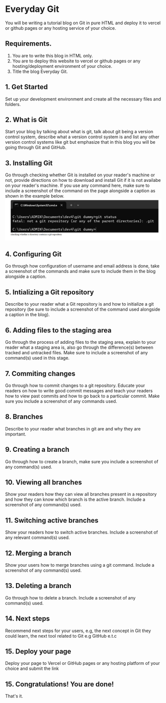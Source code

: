 # Everyday Git
You will be writing a tutorial blog on Git in pure HTML and deploy it to vercel or github pages or any hosting service of your choice.

## Requirements.
1. You are to write this blog in HTML only.
1. You are to deploy this website to vercel or github pages or any hosting/deployment environment of your choice.
1. Title the blog Everyday Git.

## 1. Get Started
Set up your development environment and create all the necessary files and folders.

## 2. What is Git
Start your blog by talking about what is git, talk about git being a version control system, describe what a version control system is and list any other version control systems like git but emphasize that in this blog you will be going through Git and GitHub.

## 3. Installing Git
Go through checking whether Git is installed on your reader's machine or not, provide directions on how to download and install Git if it is not availabe on your reader's machine. If you use any command here, make sure to include a screenshot of the command on the page alongside a caption as shown in the example below.
![Example](./assets/r-example-1.png)

## 4. Configuring Git
Go through how configuration of username and email address is done, take a screenshot of the commands and make sure to include them in the blog alongside a caption.

## 5. Intializing a Git repository
Describe to your reader what a Git repository is and how to initialize a git repository (be sure to include a screenshot of the command used alongside a caption in the blog).

## 6. Adding files to the staging area
Go through the process of adding files to the staging area, explain to your reader what a staging area is, also go through the difference(s) between tracked and untracked files. Make sure to include a screenshot of any command(s) used in this stage.

## 7. Commiting changes
Go through how to commit changes to a git repository. Educate your readers on how to write good commit messages and teach your readers how to view past commits and how to go back to a particular commit. Make sure you include a screenshot of any commands used.

## 8. Branches
Describe to your reader what branches in git are and why they are important.

## 9. Creating a branch
Go through how to create a branch, make sure you include a screenshot of any command(s) used.

## 10. Viewing all branches
Show your readers how they can view all branches present in a repository and how they can know which branch is the active branch. Include a screenshot of any command(s) used.

## 11. Switching active branches
Show your readers how to switch active branches. Include a screenshot of any relevant command(s) used.

## 12. Merging a branch
Show your users how to merge branches using a git command. Include a screenshot of any command(s) used.

## 13. Deleting a branch
Go through how to delete a branch. Include a screenshot of any command(s) used.

## 14. Next steps
Recommend next steps for your users, e.g, the next concept in Git they could learn, the next tool related to Git e.g GitHub e.t.c

## 15. Deploy your page
Deploy your page to Vercel or GitHub pages or any hosting platform of your choice and submit the link

## 15. Congratulations! You are done!
That's it.